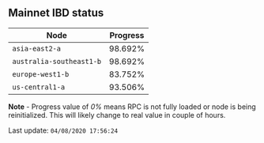 ## **Mainnet** IBD status


Node | Progress
--- | ---
`asia-east2-a` | 98.692%
`australia-southeast1-b` | 98.692%
`europe-west1-b` | 83.752%
`us-central1-a` | 93.506%


**Note** - Progress value of *0%* means RPC is not fully loaded or node is being reinitialized. This will likely change to real value in couple of hours.


Last update: `04/08/2020 17:56:24`
